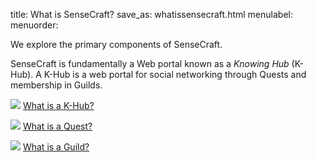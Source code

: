 title: What is SenseCraft?
save_as: whatissensecraft.html
menulabel:
menuorder:

We explore the primary components of SenseCraft.

SenseCraft is fundamentally a Web portal known as a *Knowing Hub* (K-Hub). A K-Hub is a web portal for social networking through Quests and membership in Guilds.


![]({static}/images/ibis/issue_sm.png) [What is a K-Hub?](whatiskhub.html)

![]({static}/images/ibis/issue_sm.png) [What is a Quest?](whatisquest.html)

![]({static}/images/ibis/issue_sm.png) [What is a Guild?](whatisguild.html)


